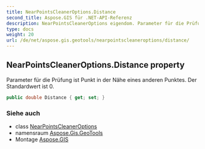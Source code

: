 ```yaml
---
title: NearPointsCleanerOptions.Distance
second_title: Aspose.GIS für .NET-API-Referenz
description: NearPointsCleanerOptions eigendom. Parameter für die Prüfung ist Punkt in der Nähe eines anderen Punktes. Der Standardwert ist 0.
type: docs
weight: 20
url: /de/net/aspose.gis.geotools/nearpointscleaneroptions/distance/
---
```

## NearPointsCleanerOptions.Distance property

Parameter für die Prüfung ist Punkt in der Nähe eines anderen Punktes. Der Standardwert ist 0.

```csharp
public double Distance { get; set; }
```

### Siehe auch

* class [NearPointsCleanerOptions](../)
* namensraum [Aspose.Gis.GeoTools](../../nearpointscleaneroptions/)
* Montage [Aspose.GIS](../../../)


